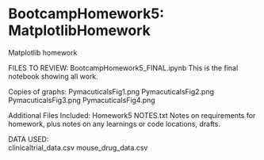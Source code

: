 # BootcampHomework5:  MatplotlibHomework 
Matplotlib homework

FILES TO REVIEW:
BootcampHomework5_FINAL.ipynb
  This is the final notebook showing all work. 
  
Copies of graphs:
PymacuticalsFig1.png
PymacuticalsFig2.png
PymacuticalsFig3.png
PymacuticalsFig4.png

Additional Files Included: 
Homework5 NOTES.txt
Notes on requirements for homework, plus notes on any learnings or code locations, drafts. 

DATA USED:  
clinicaltrial_data.csv
mouse_drug_data.csv



